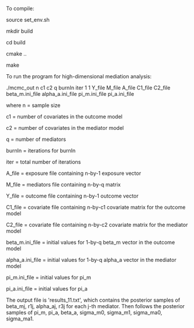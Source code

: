 To compile:

source set_env.sh

mkdir build

cd build

cmake ..

make

To run the program for high-dimensional mediation analysis:

./mcmc_out n c1 c2 q burnIn iter 1 1 Y_file M_file A_file C1_file C2_file beta_m.ini_file alpha_a.ini_file pi_m.ini_file pi_a.ini_file

where
n = sample size

c1 = number of covariates in the outcome model

c2 = number of covariates in the mediator model

q = number of mediators

burnIn = iterations for burnIn

iter = total number of iterations

A_file = exposure file containing n-by-1 exposure vector

M_file = mediators file containing n-by-q matrix

Y_file = outcome file containing n-by-1 outcome vector

C1_file = covariate file containing n-by-c1 covariate matrix for the outcome model

C2_file = covariate file containing n-by-c2 covariate matrix for the mediator model

beta_m.ini_file = initial values for 1-by-q beta_m vector in the outcome model

alpha_a.ini_file = initial values for 1-by-q alpha_a vector in the mediator model

pi_m.ini_file = initial values for pi_m

pi_a.ini_file = initial values for pi_a


The output file is 'results_11.txt', which contains the posterior samples of beta_mj, r1j, alpha_aj, r3j for each j-th mediator. Then follows the posterior samples of pi_m, pi_a, beta_a, sigma_m0, sigma_m1, sigma_ma0, sigma_ma1.
